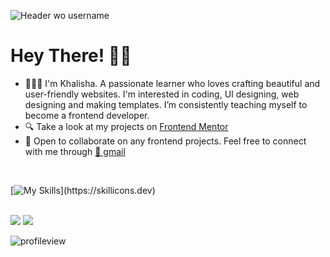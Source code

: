 ![Header wo username](https://github.com/stkhalisha/stkhalisha/assets/60285814/79f2846a-cb57-49ef-9b25-46c6dd82908d)

<h1> Hey There! 👋🏼</h1>

- 👩🏽‍💻 I'm Khalisha. A passionate learner who loves crafting beautiful and user-friendly websites. I'm interested in coding, UI designing, web designing and making templates. I’m consistently teaching myself to become a frontend developer.
- 🔍 Take a look at my projects on <a href="https://www.frontendmentor.io/profile/stkhalisha" target="_blank" rel="noreferrer">Frontend Mentor</a>
- 🤝 Open to collaborate on any frontend projects. Feel free to connect with me through <a href="mailto:khalisha.code@gmail.com" target="_blank" rel="noreferrer">💌 gmail</a> 

<br>

[![My Skills](https://skillicons.dev/icons?i=js,html,css,tailwind,sass,bootstrap,figma,vscode,git,github,notion,)](https://skillicons.dev)

<br>

<div align="left">
  
  <img src="https://github-readme-stats.vercel.app/api?username=stkhalisha&show_icons=true&theme=calm_pink" />
  <img src="https://github-readme-stats.vercel.app/api/top-langs/?username=stkhalisha&hide_progress=true&layout=compact&theme=calm_pink&hide_border=true" " />
</div>



<p align="left"><img src="https://komarev.com/ghpvc/?username=stkhalisha&color=E4C59E&style=flat" alt="profileview"/></p>
